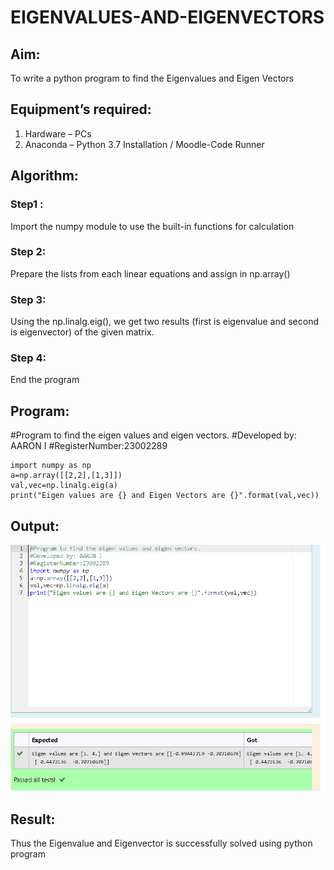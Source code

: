 # EIGENVALUES-AND-EIGENVECTORS
## Aim:
To write a python program to find the Eigenvalues and Eigen Vectors
## Equipment’s required:
1. 	Hardware – PCs
2. 	Anaconda – Python 3.7 Installation / Moodle-Code Runner
## Algorithm:
### Step1 : 
Import the numpy module to use the built-in functions for calculation
### Step 2:
Prepare the lists from each linear equations and assign in np.array() 
### Step 3:
Using the np.linalg.eig(),  we get two results (first is eigenvalue and second is eigenvector) of the given matrix.
### Step 4: 
End the program
## Program:
#Program to find the eigen values and eigen vectors.
#Developed by: AARON I
#RegisterNumber:23002289
```
import numpy as np
a=np.array([[2,2],[1,3]])
val,vec=np.linalg.eig(a)
print("Eigen values are {} and Eigen Vectors are {}".format(val,vec))
```
## Output:
![output](/Screenshot%202023-07-26%20152757.png)
## Result:
Thus the Eigenvalue and Eigenvector is successfully solved using python program
